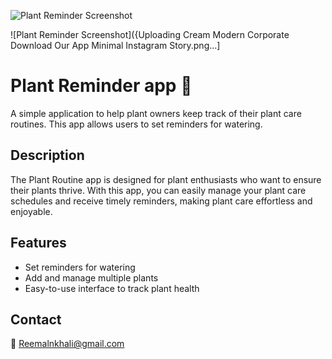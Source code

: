 ![Plant Reminder Screenshot](./assets/images/your-image.jpg)

![Plant Reminder Screenshot]({Uploading Cream Modern Corporate Download Our App Minimal Instagram Story.png…]
 # Plant Reminder app 🌱

A simple application to help plant owners keep track of their plant care routines. 
This app allows users to set reminders for watering.


## Description

The Plant Routine app is designed for plant enthusiasts who want to ensure their plants thrive.
With this app, you can easily manage your plant care schedules and receive timely reminders,
making plant care effortless and enjoyable.

## Features

- Set reminders for watering
- Add and manage multiple plants
- Easy-to-use interface to track plant health

## Contact
📧 Reemalnkhali@gmail.com
